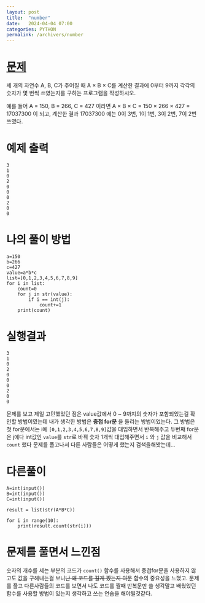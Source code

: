 ```yaml
---
layout: post
title:  "number"
date:   2024-04-04 07:00
categories: PYTHON
permalink: /archivers/number
---
```

[문제]:https://www.acmicpc.net/problem/2577
# [문제]
세 개의 자연수 A, B, C가 주어질 때 A × B × C를 계산한 결과에 0부터 9까지 각각의 숫자가 몇 번씩 쓰였는지를 구하는 프로그램을 작성하시오.

예를 들어 A = 150, B = 266, C = 427 이라면 A × B × C = 150 × 266 × 427 = 17037300 이 되고, 계산한 결과 17037300 에는 0이 3번, 1이 1번, 3이 2번, 7이 2번 쓰였다.

# 예제 출력

```ptchon
3
1
0
2
0
0
0
2
0
0
```
# 나의 풀이 방법

```ptchon
a=150
b=266
c=427
value=a*b*c
list=[0,1,2,3,4,5,6,7,8,9]
for i in list:
    count=0
    for j in str(value):
        if i == int(j):
            count+=1
    print(count)
```
# 실행결과
```
3
1
0
2
0
0
0
2
0
0
```
문제를 보고 제일 고민했었던 점은 value값에서 0 ~ 9까지의 숫자가 포함되있는걸 확인할 방법이였는데
내가 생각한 방법은 __중첩 for문__ 을 돌리는 방법이었는다.
그 방법은 첫 for문에서는 i에 `[0,1,2,3,4,5,6,7,8,9]`값을 대입하면서 반복해주고
두번쨰 for문은 j에다 int값인 `value`를 `str`로 바꿔 숫자 1개씩 대입해주면서
`i` 와 `j` 값을 비교해서 `count` 했다
문제를 풀고나서 다른 사람들은 어떻게 했는지 검색을해봣는데...
# 다른풀이 
```
A=int(input())
B=int(input())
C=int(input())

result = list(str(A*B*C))

for i in range(10):
    print(result.count(str(i)))
```
# 문제를 풀면서 느낀점
숫자의 개수를 세는 부분의 코드가 `count()` 함수를 사용해서 중첩for문을 사용하지 않고도
값을 구해내는걸 보니~~난 왜 코드를 길게 짰는지 의문~~ 함수의 중요성을 느꼈고.
문제를 풀고 다른사람들의 코드를 보면서 나도 코드를 짤때 반복문만 쓸 생각말고
배웠었던 함수를 사용할 방법이 있는지 생각하고 쓰는 연습을 해야될것같다.



